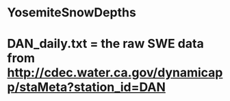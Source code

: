 # YosemiteSnowDepths

# DAN_daily.txt = the raw SWE data from http://cdec.water.ca.gov/dynamicapp/staMeta?station_id=DAN
